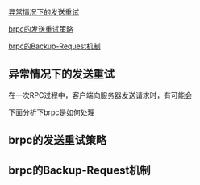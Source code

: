 [异常情况下的发送重试](#异常情况下的发送重试)

[brpc的发送重试策略](#brpc的发送重试策略)

[brpc的Backup-Request机制](#brpc的Backup-Request机制)

## 异常情况下的发送重试
在一次RPC过程中，客户端向服务器发送请求时，有可能会

下面分析下brpc是如何处理

## brpc的发送重试策略

## brpc的Backup-Request机制



